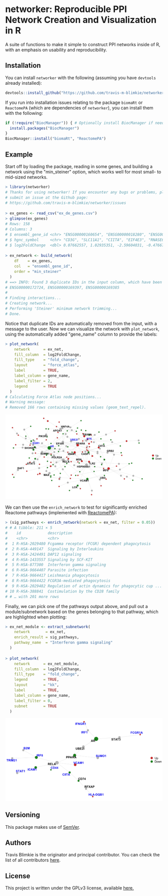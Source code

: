 # networker: Reproducible PPI Network Creation and Visualization in R

A suite of functions to make it simple to construct PPI networks inside of R,
with an emphasis on usability and reproducibility.

## Installation
You can install `networker` with the following (assuming you have `devtools`
already installed):
```r
devtools::install_github("https://github.com/travis-m-blimkie/networker")
```

If you run into installation issues relating to the package `biomaRt` or `ReactomePA` (which are
dependencies of `networker`), you can install them with the following:
```r
if (!require("BiocManager")) { # Optionally install BiocManager if needed
  install.packages("BiocManager")
}
BiocManager::install("biomaRt", "ReactomePA")
```

## Example
Start off by loading the package, reading in some genes, and building a network
using the "min_steiner" option, which works well for most small- to mid-sized
networks.

```r
> library(networker)
# Thanks for using networker! If you encounter any bugs or problems, please 
# submit an issue at the Github page: 
# https://github.com/travis-m-blimkie/networker/issues

> ex_genes <- read_csv("ex_de_genes.csv")
> glimpse(ex_genes)
# Rows: 158
# Columns: 3
# $ ensembl_gene_id <chr> "ENSG00000160654", "ENSG00000018280", "ENSG00000179...
# $ hgnc_symbol     <chr> "CD3G", "SLC11A1", "CIITA", "EIF4E3", "RNASE6", "AL...
# $ log2FoldChange  <dbl> 0.07662557, 1.02935351, -2.59604031, -0.47667505, 2...

> ex_network <- build_network(
    df    = ex_genes,
    col   = "ensembl_gene_id",
    order = "min_steiner"
  )
# ==> INFO: Found 3 duplicate IDs in the input column, which have been removed:
# ENSG00000172724, ENSG00000169397, ENSG00000169385
# 
# Finding interactions...
# Creating network...
# Performing 'Steiner' minimum network trimming...
# Done.
```

Notice that duplicate IDs are automatically removed from the input, with a
message to the user. Now we can visualize the network with `plot_network`, using
the automatically added "gene_name" column to provide the labels:

```r
> plot_network(
    network      = ex_net,
    fill_column  = log2FoldChange,
    fill_type    = "fold_change",
    layout       = "force_atlas",
    label        = TRUE,
    label_column = gene_name,
    label_filter = 2,
    legend       = TRUE
  )
# Calculating Force Atlas node positions...
# Warning message:
# Removed 166 rows containing missing values (geom_text_repel).
```

![](man/figures/network_example.png)

We can then use the `enrich_network` to test for significantly enriched Reactome
pathways (implemented with
[ReactomePA](https://bioconductor.org/packages/ReactomePA/)):

```r
> (sig_pathways <- enrich_network(network = ex_net, filter = 0.05))
# # A tibble: 211 × 5
#    id            description                                          p_value   p_adjust gene_id
#    <chr>         <chr>                                                  <dbl>      <dbl> <chr>  
#  1 R-HSA-2029480 Fcgamma receptor (FCGR) dependent phagocytosis       2.15e-11    1.01e-8 695/74…
#  2 R-HSA-449147  Signaling by Interleukins                            2.22e-11    1.01e-8 3383/8…
#  3 R-HSA-2424491 DAP12 signaling                                      2.72e-10    8.16e-8 695/58…
#  4 R-HSA-1433557 Signaling by SCF-KIT                                 4.33e-10    8.16e-8 5879/5…
#  5 R-HSA-877300  Interferon gamma signaling                           6.24e-10    8.16e-8 3383/5…
#  6 R-HSA-9664407 Parasite infection                                   7.18e-10    8.16e-8 695/74…
#  7 R-HSA-9664417 Leishmania phagocytosis                              7.18e-10    8.16e-8 695/74…
#  8 R-HSA-9664422 FCGR3A-mediated phagocytosis                         7.18e-10    8.16e-8 695/74…
#  9 R-HSA-2029482 Regulation of actin dynamics for phagocytic cup ...  1.05e- 9    1.06e-7 695/74…
# 10 R-HSA-388841  Costimulation by the CD28 family                     4.13e- 9    3.75e-7 5879/5…
# # … with 201 more rows
```

Finally, we can pick one of the pathways output above, and pull out a
module/subnetwork based on the genes belonging to that pathway, which are 
highlighted when plotting:

```r
> ex_net_module <- extract_subnetwork(
    network       = ex_net,
    enrich_result = sig_pathways,
    pathway_name  = "Interferon gamma signaling"
  )

> plot_network(
    network      = ex_net_module,
    fill_column  = log2FoldChange,
    fill_type    = "fold_change",
    legend       = TRUE,
    layout       = "kk",
    label        = TRUE,
    label_column = gene_name,
    label_filter = 0,
    subnet       = TRUE
  )
```

![](man/figures/network_example_module.png)

## Versioning
This package makes use of [SemVer](https://semver.org/).

## Authors
Travis Blimkie is the originator and principal contributor. You can check the
list of all contributors [here](https://github.com/travis-m-blimkie/networker/graphs/contributors).

## License
This project is written under the GPLv3 license, available
[here.](https://github.com/travis-m-blimkie/networker/blob/main/LICENSE.md)
